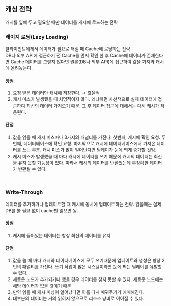 ## 캐싱 전략
캐시를 옆에 두고 필요할 때만 데이터를 캐시에 로드하는 전략

### 레이지 로딩(Lazy Loading)
클라이언트에게서 데이터가 필요로 해질 때 Cache에 로딩하는 전략<br>
DB나 외부 API에 접근하기 전 Cache를 먼저 확인 한 후 Cache에 데이터가 존재한다면 Cache 데이터를 그렇지 않다면 원본(DB나 외부 API)에 접근하여 값을 가져와 캐시에 올려놓는다.

#### 장점
1. 요청 받은 데이터만 캐시에 저장한다. → 효율적
2. 캐시 미스가 발생했을 때 치명적이지 않다. 왜냐하면 차선책으로 실제 데이터에 접근하여 최신의 데이터 가져오기 때문. 그 후 데이터 접근에 대해서는 다시 캐시가 적용된다.

#### 단점
1. 값을 읽을 때 캐시 미스마다 3가지의 패널티를 가진다. 첫번째, 캐시에 확인 요청. 두번째, 데이터베이스에 확인 요청. 마지막으로 캐시에 데이터베이스에서 가져온 데이터를 쓰는 부분. 캐시 미스가 많이 일어난다면 딜레이가 눈에 띄게 증가할 것임.
2. 캐시 미스가 발생했을 때 마다 캐시에 데이터를 쓰기 때문에 캐시의 데이터는 최신을 유지 못할 가능성이 있다. 따라서 캐시의 데이터를 반환했는데 부정확한 데이터가 반환될 수 있다.
<br>

### Write-Through
데이터를 추가하거나 업데이트할 때 캐시에 동시에 업데이트하는 전략. 읽을때는 실제 DB를 볼 필요 없이 cache만 읽으면 됨.

#### 장점
1. 캐시에 들어있는 데이터는 항상 최신의 데이터를 유지

#### 단점
1. 값을 쓸 때 마다 캐시와 데이터베이스에 모두 쓰기때문에 업데이트와 생성은 항상 2번의 패널티를 가진다. 쓰기 작업이 많은 시스템이라면 눈에 띄는 딜레이를 유발할 수 있다.
2. 새로운 노드가 추가되거나 했을 경우 데이터를 찾지 못할 수 있다. 새로운 노드에는 해당 데이터가 없을 것이기 때문
3. 만약 읽을 때 캐시 미싱이 일어났다면 이를 다시 매꿔주기가 애매해진다.
4. 대부분의 데이터는 거의 읽히지 않으므로 리소스 낭비로 이어질 수 있다.
